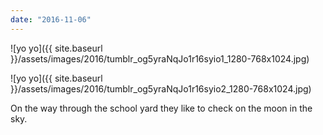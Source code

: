 ```yaml
---
date: "2016-11-06"
---
```


![yo yo]({{ site.baseurl }}/assets/images/2016/tumblr_og5yraNqJo1r16syio1_1280-768x1024.jpg)

![yo yo]({{ site.baseurl }}/assets/images/2016/tumblr_og5yraNqJo1r16syio2_1280-768x1024.jpg)

On the way through the school yard they like to check on the moon in the sky.
